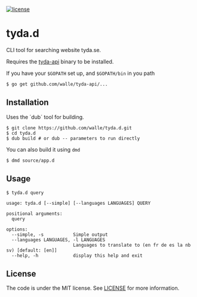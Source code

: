 [![license](http://img.shields.io/badge/license-MIT-blue.svg?style=flat)](https://raw.githubusercontent.com/walle/tyda.d/master/LICENSE)

# tyda.d

CLI tool for searching website tyda.se.

Requires the [tyda-api](https://github.com/walle/tyda-api) binary to be
installed.

If you have your `$GOPATH` set up, and `$GOPATH/bin` in you path
```
$ go get github.com/walle/tyda-api/...
```

## Installation

Uses the ´dub´ tool for building.

```shell
$ git clone https://github.com/walle/tyda.d.git
$ cd tyda.d
$ dub build # or dub -- parameters to run directly
```

You can also build it using `dmd`

```shell
$ dmd source/app.d
```

## Usage

```shell
$ tyda.d query
```

```shell
usage: tyda.d [--simple] [--languages LANGUAGES] QUERY

positional arguments:
  query

options:
  --simple, -s           Simple output
  --languages LANGUAGES, -l LANGUAGES
                         Languages to translate to (en fr de es la nb sv) [default: [en]]
  --help, -h             display this help and exit
```

## License

The code is under the MIT license. See [LICENSE](LICENSE) for more
information.
